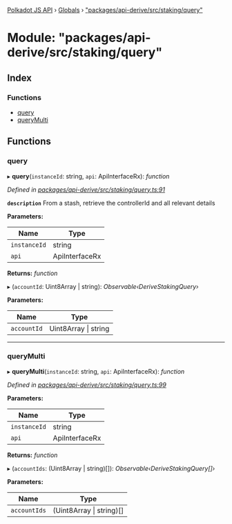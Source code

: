 [Polkadot JS API](../README.md) › [Globals](../globals.md) › ["packages/api-derive/src/staking/query"](_packages_api_derive_src_staking_query_.md)

# Module: "packages/api-derive/src/staking/query"

## Index

### Functions

* [query](_packages_api_derive_src_staking_query_.md#query)
* [queryMulti](_packages_api_derive_src_staking_query_.md#querymulti)

## Functions

###  query

▸ **query**(`instanceId`: string, `api`: ApiInterfaceRx): *function*

*Defined in [packages/api-derive/src/staking/query.ts:91](https://github.com/polkadot-js/api/blob/065f39ba6d/packages/api-derive/src/staking/query.ts#L91)*

**`description`** From a stash, retrieve the controllerId and all relevant details

**Parameters:**

Name | Type |
------ | ------ |
`instanceId` | string |
`api` | ApiInterfaceRx |

**Returns:** *function*

▸ (`accountId`: Uint8Array | string): *Observable‹DeriveStakingQuery›*

**Parameters:**

Name | Type |
------ | ------ |
`accountId` | Uint8Array &#124; string |

___

###  queryMulti

▸ **queryMulti**(`instanceId`: string, `api`: ApiInterfaceRx): *function*

*Defined in [packages/api-derive/src/staking/query.ts:99](https://github.com/polkadot-js/api/blob/065f39ba6d/packages/api-derive/src/staking/query.ts#L99)*

**Parameters:**

Name | Type |
------ | ------ |
`instanceId` | string |
`api` | ApiInterfaceRx |

**Returns:** *function*

▸ (`accountIds`: (Uint8Array | string)[]): *Observable‹DeriveStakingQuery[]›*

**Parameters:**

Name | Type |
------ | ------ |
`accountIds` | (Uint8Array &#124; string)[] |
